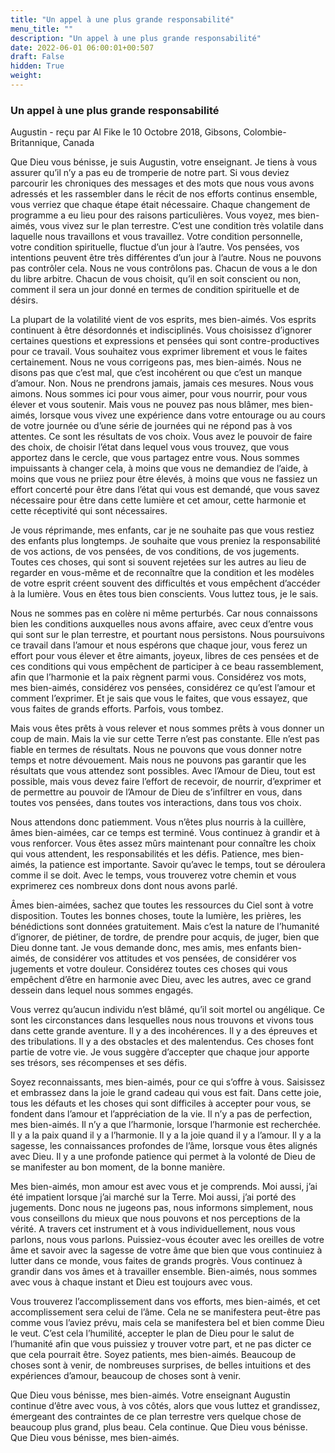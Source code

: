```yaml
---
title: "Un appel à une plus grande responsabilité"
menu_title: ""
description: "Un appel à une plus grande responsabilité"
date: 2022-06-01 06:00:01+00:507
draft: False
hidden: True
weight:
---
```

### Un appel à une plus grande responsabilité

Augustin - reçu par Al Fike le 10 Octobre 2018, Gibsons, Colombie-Britannique, Canada

Que Dieu vous bénisse, je suis Augustin, votre enseignant. Je tiens à vous assurer qu’il n’y a pas eu de tromperie de notre part. Si vous deviez parcourir les chroniques des messages et des mots que nous vous avons adressés et les rassembler dans le récit de nos efforts continus ensemble, vous verriez que chaque étape était nécessaire. Chaque changement de programme a eu lieu pour des raisons particulières. Vous voyez, mes bien-aimés, vous vivez sur le plan terrestre. C’est une condition très volatile dans laquelle nous travaillons et vous travaillez. Votre condition personnelle, votre condition spirituelle, fluctue d’un jour à l’autre. Vos pensées, vos intentions peuvent être très différentes d’un jour à l’autre. Nous ne pouvons pas contrôler cela. Nous ne vous contrôlons pas. Chacun de vous a le don du libre arbitre. Chacun de vous choisit, qu’il en soit conscient ou non, comment il sera un jour donné en termes de condition spirituelle et de désirs.

La plupart de la volatilité vient de vos esprits, mes bien-aimés. Vos esprits continuent à être désordonnés et indisciplinés. Vous choisissez d’ignorer certaines questions et expressions et pensées qui sont contre-productives pour ce travail. Vous souhaitez vous exprimer librement et vous le faites certainement. Nous ne vous corrigeons pas, mes bien-aimés. Nous ne disons pas que c’est mal, que c’est incohérent ou que c’est un manque d’amour. Non. Nous ne prendrons jamais, jamais ces mesures. Nous vous aimons. Nous sommes ici pour vous aimer, pour vous nourrir, pour vous élever et vous soutenir. Mais vous ne pouvez pas nous blâmer, mes bien-aimés, lorsque vous vivez une expérience dans votre entourage ou au cours de votre journée ou d’une série de journées qui ne répond pas à vos attentes. Ce sont les résultats de vos choix. Vous avez le pouvoir de faire des choix, de choisir l’état dans lequel vous vous trouvez, que vous apportez dans le cercle, que vous partagez entre vous. Nous sommes impuissants à changer cela, à moins que vous ne demandiez de l’aide, à moins que vous ne priiez pour être élevés, à moins que vous ne fassiez un effort concerté pour être dans l’état qui vous est demandé, que vous savez nécessaire pour être dans cette lumière et cet amour, cette harmonie et cette réceptivité qui sont nécessaires.

Je vous réprimande, mes enfants, car je ne souhaite pas que vous restiez des enfants plus longtemps. Je souhaite que vous preniez la responsabilité de vos actions, de vos pensées, de vos conditions, de vos jugements. Toutes ces choses, qui sont si souvent rejetées sur les autres au lieu de regarder en vous-même et de reconnaître que la condition et les modèles de votre esprit créent souvent des difficultés et vous empêchent d’accéder à la lumière. Vous en êtes tous bien conscients. Vous luttez tous, je le sais.

Nous ne sommes pas en colère ni même perturbés. Car nous connaissons bien les conditions auxquelles nous avons affaire, avec ceux d’entre vous qui sont sur le plan terrestre, et pourtant nous persistons. Nous poursuivons ce travail dans l’amour et nous espérons que chaque jour, vous ferez un effort pour vous élever et être aimants, joyeux, libres de ces pensées et de ces conditions qui vous empêchent de participer à ce beau rassemblement, afin que l’harmonie et la paix règnent parmi vous. Considérez vos mots, mes bien-aimés, considérez vos pensées, considérez ce qu’est l’amour et comment l’exprimer. Et je sais que vous le faites, que vous essayez, que vous faites de grands efforts. Parfois, vous tombez.

Mais vous êtes prêts à vous relever et nous sommes prêts à vous donner un coup de main. Mais la vie sur cette Terre n’est pas constante. Elle n’est pas fiable en termes de résultats. Nous ne pouvons que vous donner notre temps et notre dévouement. Mais nous ne pouvons pas garantir que les résultats que vous attendez sont possibles. Avec l’Amour de Dieu, tout est possible, mais vous devez faire l’effort de recevoir, de nourrir, d’exprimer et de permettre au pouvoir de l’Amour de Dieu de s’infiltrer en vous, dans toutes vos pensées, dans toutes vos interactions, dans tous vos choix.

Nous attendons donc patiemment. Vous n’êtes plus nourris à la cuillère, âmes bien-aimées, car ce temps est terminé. Vous continuez à grandir et à vous renforcer. Vous êtes assez mûrs maintenant pour connaître les choix qui vous attendent, les responsabilités et les défis. Patience, mes bien-aimés, la patience est importante. Savoir qu’avec le temps, tout se déroulera comme il se doit. Avec le temps, vous trouverez votre chemin et vous exprimerez ces nombreux dons dont nous avons parlé.

Âmes bien-aimées, sachez que toutes les ressources du Ciel sont à votre disposition. Toutes les bonnes choses, toute la lumière, les prières, les bénédictions sont données gratuitement. Mais c’est la nature de l’humanité d’ignorer, de piétiner, de tordre, de prendre pour acquis, de juger, bien que Dieu donne tant. Je vous demande donc, mes amis, mes enfants bien-aimés, de considérer vos attitudes et vos pensées, de considérer vos jugements et votre douleur. Considérez toutes ces choses qui vous empêchent d’être en harmonie avec Dieu, avec les autres, avec ce grand dessein dans lequel nous sommes engagés.

Vous verrez qu’aucun individu n’est blâmé, qu’il soit mortel ou angélique. Ce sont les circonstances dans lesquelles nous nous trouvons et vivons tous dans cette grande aventure. Il y a des incohérences. Il y a des épreuves et des tribulations. Il y a des obstacles et des malentendus. Ces choses font partie de votre vie. Je vous suggère d’accepter que chaque jour apporte ses trésors, ses récompenses et ses défis.

Soyez reconnaissants, mes bien-aimés, pour ce qui s’offre à vous. Saisissez et embrassez dans la joie le grand cadeau qui vous est fait. Dans cette joie, tous les défauts et les choses qui sont difficiles à accepter pour vous, se fondent dans l’amour et l’appréciation de la vie. Il n’y a pas de perfection, mes bien-aimés. Il n’y a que l’harmonie, lorsque l’harmonie est recherchée. Il y a la paix quand il y a l’harmonie. Il y a la joie quand il y a l’amour. Il y a la sagesse, les connaissances profondes de l’âme, lorsque vous êtes alignés avec Dieu. Il y a une profonde patience qui permet à la volonté de Dieu de se manifester au bon moment, de la bonne manière.

Mes bien-aimés, mon amour est avec vous et je comprends. Moi aussi, j’ai été impatient lorsque j’ai marché sur la Terre. Moi aussi, j’ai porté des jugements. Donc nous ne jugeons pas, nous informons simplement, nous vous conseillons du mieux que nous pouvons et nos perceptions de la vérité. A travers cet instrument et à vous individuellement, nous vous parlons, nous vous parlons. Puissiez-vous écouter avec les oreilles de votre âme et savoir avec la sagesse de votre âme que bien que vous continuiez à lutter dans ce monde, vous faites de grands progrès. Vous continuez à grandir dans vos âmes et à travailler ensemble. Bien-aimés, nous sommes avec vous à chaque instant et Dieu est toujours avec vous.

Vous trouverez l’accomplissement dans vos efforts, mes bien-aimés, et cet accomplissement sera celui de l’âme. Cela ne se manifestera peut-être pas comme vous l’aviez prévu, mais cela se manifestera bel et bien comme Dieu le veut. C’est cela l’humilité, accepter le plan de Dieu pour le salut de l’humanité afin que vous puissiez y trouver votre part, et ne pas dicter ce que cela pourrait être. Soyez patients, mes bien-aimés. Beaucoup de choses sont à venir, de nombreuses surprises, de belles intuitions et des expériences d’amour, beaucoup de choses sont à venir.

Que Dieu vous bénisse, mes bien-aimés. Votre enseignant Augustin continue d’être avec vous, à vos côtés, alors que vous luttez et grandissez, émergeant des contraintes de ce plan terrestre vers quelque chose de beaucoup plus grand, plus beau. Cela continue. Que Dieu vous bénisse. Que Dieu vous bénisse, mes bien-aimés.



